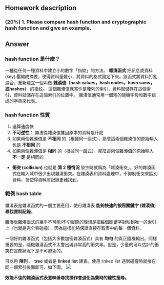 ## Homework description

### (20%) 1. Please compare hash function and cryptographic hash function and give an example.
## Answer
### hash function 是什麼？
一種從任何一種資料中建立小的數字「指紋」的方法。
**雜湊函式** 把訊息或資料 (key) 壓縮成摘要，使得資料量變小，將資料的格式固定下來。該函式將資料打亂 混合，重新建立一個叫做 **雜湊值（hash values，hash codes，hash sums，或hashes）** 的指紋。
這個雜湊值就當作是陣列的索引，資料就儲存在這個索引，資料就儲存在這個索引的位置中。
雜湊值通常用一個短的隨機字母和數字組成的字串來代表。

### hash function 性質
1. 運算速度快
2. **不可逆性**： 無法從雜湊值推回原本的資料是什麼
3. 如果兩個雜湊值是 **不相同** 的（根據同一函式），那麼這兩個雜湊值的原始輸入也是 **不相同** 的
4. 如果兩個雜湊值是 **相同** 的（根據同一函式），那麼這兩個雜湊值的原始輸入 **不一定** 是相同的

* **衝突 (collision)**
也就是 **第 2 種情況** 發生時就稱為「雜湊衝突」。好的雜湊函式在輸入域中很少出現雜湊衝突。在雜湊表和資料處理中，不抑制衝突來區別資料，會使得資料庫記錄更難找到。

### 範例 **hash table**

雜湊表是雜湊函式的一個主要應用，使用雜湊表 **能夠快速的按照關鍵字 (雜湊值) 尋找資料記錄**。

雜湊表雜湊函式的幾乎不可能/不切實際的理想是把每個關鍵字對映到唯一的索引上（也就是完全零碰撞），因為這樣能夠保證直接存取表中的每一個資料。

一個好的雜湊函式（包括大多數加密雜湊函式）具有 **均勻** 的真正隨機輸出。同樣重要的是，隨機雜湊函式不太會出現非常高的衝突率。但是，少量的可以估計的衝突在實際狀況下是不可避免的。

可以用 **陣列** 、 **tree** 或者是 **linked list** 建表。使用 linked list 遇到碰撞時就接在同一個索引後面即可，如下圖。
![](https://i.imgur.com/D85eZMz.png)

**效能不佳的雜湊函式表意味著尋找操作會退化為費時的線性搜尋。**


